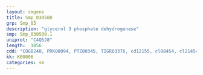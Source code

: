 ```yaml
---
layout: smgene
title: Smp_030500
grp: Smp_03
description: "glycerol 3 phosphate dehydrogenase"
smp: Smp_030500.1
uniprot: "C4Q5J8"
length:  1056
cdd: "COG0240, PRK00094, PTZ00345, TIGR03376, cd12155, cl08454, cl21454, pfam01210, pfam07479"
kk: K00006
categories: sm
---
```

